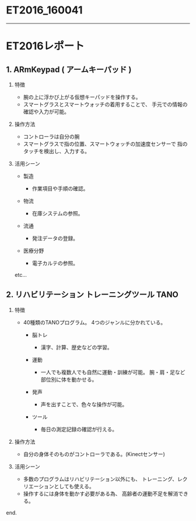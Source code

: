 ET2016_160041
=============

---

# ET2016レポート

## 1. ARmKeypad ( アームキーパッド )

1. 特徴
	- 腕の上に浮かび上がる仮想キーパッドを操作する。
	- スマートグラスとスマートウォッチの着用することで、
	  手元での情報の確認や入力が可能。

2. 操作方法
	- コントローラは自分の腕
	- スマートグラスで指の位置、スマートウォッチの加速度センサーで
	  指のタッチを検出し、入力する。

3. 活用シーン
	- 製造
		- 作業項目や手順の確認。

	- 物流
		- 在庫システムの参照。

	- 流通
		- 発注データの登録。

	- 医療分野
		- 電子カルテの参照。

	etc...


## 2. リハビリテーション トレーニングツール TANO

1. 特徴
	- 40種類のTANOプログラム。
	  4つのジャンルに分かれている。
		- 脳トレ
			- 漢字、計算、歴史などの学習。

		- 運動
			- 一人でも複数人でも自然に運動・訓練が可能。
			  腕・肩・足など部位別に体を動かせる。

		- 発声
			- 声を出すことで、色々な操作が可能。

		- ツール
			- 毎日の測定記録の確認が行える。

2. 操作方法
	- 自分の身体そのものがコントローラである。(Kinectセンサー)

3. 活用シーン
	- 多数のプログラムはリハビリテーション以外にも、
	  トレーニング、レクリエーションとしても使える。
	- 操作するには身体を動かす必要がある為、
	  高齢者の運動不足を解消できる。


end.